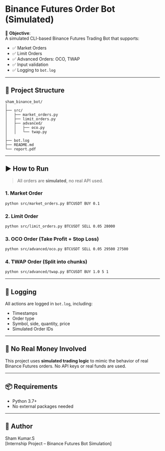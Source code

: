 
# Binance Futures Order Bot (Simulated)

🎯 **Objective**:  
A simulated CLI-based Binance Futures Trading Bot that supports:

- ✅ Market Orders
- ✅ Limit Orders
- ✅ Advanced Orders: OCO, TWAP
- ✅ Input validation
- ✅ Logging to `bot.log`

---

## 📁 Project Structure

```
sham_binance_bot/
│
├── src/
│   ├── market_orders.py
│   ├── limit_orders.py
│   ├── advanced/
│   │   ├── oco.py
│   │   └── twap.py
│
├── bot.log
├── README.md
└── report.pdf
```

---

## ▶️ How to Run

> All orders are **simulated**, no real API used.

### 1. Market Order
```bash
python src/market_orders.py BTCUSDT BUY 0.1
```

### 2. Limit Order
```bash
python src/limit_orders.py BTCUSDT SELL 0.05 28000
```

### 3. OCO Order (Take Profit + Stop Loss)
```bash
python src/advanced/oco.py BTCUSDT SELL 0.05 29500 27500
```

### 4. TWAP Order (Split into chunks)
```bash
python src/advanced/twap.py BTCUSDT BUY 1.0 5 1
```

---

## 📄 Logging

All actions are logged in `bot.log`, including:
- Timestamps
- Order type
- Symbol, side, quantity, price
- Simulated Order IDs

---

## 🚫 No Real Money Involved

This project uses **simulated trading logic** to mimic the behavior of real Binance Futures orders. No API keys or real funds are used.

---

## 📦 Requirements

- Python 3.7+
- No external packages needed

---

## 🙌 Author

Sham Kumar.S  
[Internship Project – Binance Futures Bot Simulation]

